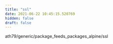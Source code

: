 ```yaml
---
title: "ssl"
date: 2021-06-22 10:45:15.520769
hidden: false
draft: false
---
```


ath79/generic/package_feeds_packages_alpine/ssl

